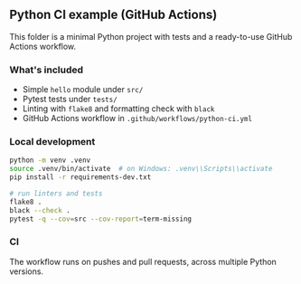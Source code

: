 ## Python CI example (GitHub Actions)

This folder is a minimal Python project with tests and a ready-to-use GitHub Actions workflow.

### What's included
- Simple `hello` module under `src/`
- Pytest tests under `tests/`
- Linting with `flake8` and formatting check with `black`
- GitHub Actions workflow in `.github/workflows/python-ci.yml`

### Local development
```bash
python -m venv .venv
source .venv/bin/activate  # on Windows: .venv\\Scripts\\activate
pip install -r requirements-dev.txt

# run linters and tests
flake8 .
black --check .
pytest -q --cov=src --cov-report=term-missing
```

### CI
The workflow runs on pushes and pull requests, across multiple Python versions.

